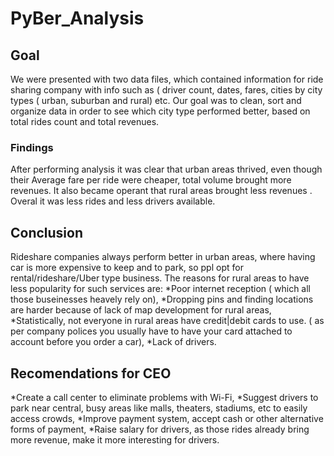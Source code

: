 # PyBer_Analysis

  ## Goal
We were presented with two data files, which contained information for ride sharing company with info such as ( driver count, dates, fares, cities by city types ( urban, suburban and rural) etc. Our goal was to clean, sort and organize data in order to see which city type performed better, based on total rides count and total revenues.

   ### Findings
After performing analysis it was clear that urban areas thrived, even though their Average fare per ride were cheaper, total volume brought more revenues. It also became operant that rural areas brought less revenues . Overal it was less rides and less drivers available.

  ## Conclusion
Rideshare companies always perform better in urban areas, where having car is more expensive to keep and to park, so ppl opt for rental/rideshare/Uber type business.
The reasons for rural areas to have less popularity for such services are:
  *Poor internet reception ( which all those buseinesses heavely rely on),
  *Dropping pins and finding locations are harder because of lack of map development for rural areas,
  *Statistically, not everyone in rural areas have credit|debit cards to use. ( as per company polices you usually have to have your card attached to account before you    order a car),
  *Lack of drivers.
  
  ## Recomendations for CEO
*Create a call center to eliminate problems with Wi-Fi,
*Suggest drivers to park near central, busy areas like malls, theaters, stadiums, etc to easily access crowds,
*Improve payment system, accept cash or other alternative forms of payment,
*Raise salary for drivers, as those rides already bring more revenue, make it more interesting for drivers.

